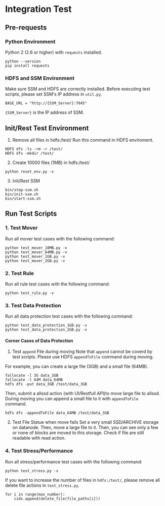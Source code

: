 # Integration Test 


## Pre-requests
### Python Environment
Python 2 (2.6 or higher) with `requests` installed.
```
python --version
pip install requests
```

### HDFS and SSM Environment
Make sure SSM and HDFS are correctly installed. Before executing test scripts, please set SSM's IP address in `util.py`.
```
BASE_URL = "http://{SSM_Server}:7045"
```

`{SSM_Server}` is the IP address of SSM.

## Init/Rest Test Environment
1. Remove all files in hdfs:/test/
Run this command in HDFS enviroment.
```
HDFS dfs -ls -rm -r /test/
HDFS dfs -mkdir /test/
```

2. Create 10000 files (1MB) in hdfs:/test/

```
python reset_env.py -v
```

3. Init/Rest SSM
```
bin/stop-ssm.sh
bin/init-ssm.sh
bin/start-ssm.sh
```

## Run Test Scripts
### 1. Test Mover
Run all mover test cases with the following command:
```
python test_mover_10MB.py -v
python test_mover_64MB.py -v
python test_mover_1GB.py -v
python test_mover_2GB.py -v
```

### 2. Test Rule
Run all rule test cases with the following command:
```
python test_rule.py -v
```

### 3. Test Data Protection


Run all data protection test cases with the following command:
```
python test_data_protection_1GB.py -v
python test_data_protection_2GB.py -v
```

#### Corner Cases of Data Protection

1. Test `append` File during moving
Note that `append` cannot be coverd by test scripts. Please use HDFS `appendToFile` command during moving. 

For example, you can create a large file (3GB) and a small file (64MB).
```
fallocate -l 3G data_3GB
fallocate -l 64M data_64MB
hdfs dfs -put data_3GB /test/data_3GB
```
Then, submit a allssd action (with UI/Restfull API)to move large file to allssd. During moving you can append a small file to it with `appendToFile` command.
```
hdfs dfs -appendToFile data_64MB /test/data_3GB
```

2. Test File Statue when move fails
Set a very small SSD/ARCHIVE storage on datanode. Then, move a large file to it. Then, you can see only a few or none of blocks are moved to this storage. Check if file are still readable with read action.

### 4. Test Stress/Performance
Run all stress/performance test cases with the following command:
```
python test_stress.py -v
```

If you want to increase the number of files in `hdfs:/test/`, please remove all delete file actions in `test_stress.py`.
```
for i in range(max_number):
    cids.append(delete_file(file_paths[i]))
```

